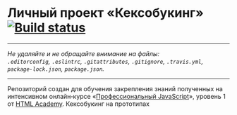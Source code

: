 # Личный проект «Кексобукинг» [![Build status][travis-image]][travis-url]

---

_Не удаляйте и не обращайте внимание на файлы:_<br>
_`.editorconfig`, `.eslintrc`, `.gitattributes`, `.gitignore`, `.travis.yml`, `package-lock.json`, `package.json`._

---

Репозиторий создан для обучения закрепления знаний полученных на интенсивном онлайн‑курсе «[Профессиональный JavaScript](https://htmlacademy.ru/intensive/javascript)», уровень 1 от [HTML Academy](https://htmlacademy.ru).
Кексобукинг на прототипах

[travis-image]: https://travis-ci.com/htmlacademy-javascript/412507-keksobooking-20.svg?branch=master
[travis-url]: https://travis-ci.com/htmlacademy-javascript/412507-keksobooking-20

